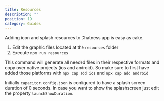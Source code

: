 ```yaml
---
title: Resources
description: ""
position: 19
category: Guides
---
```


Adding icon and splash resources to Chatness app is easy as cake.

1. Edit the graphic files located at the `resources` folder
2. Execute `npm run resources`

This command will generate all needed files in their respective formats and copy over native projects (ios and android). So make sure to first have added those platforms with `npx cap add ios` and `npx cap add android`

Initially `capacitor.config.json` is configured to have a splash screen duration of 0 seconds. In case you want to show the splashscreen just edit the property `launchShowDuration`.
